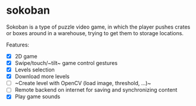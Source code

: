 # sokoban

Sokoban is a type of puzzle video game, in which the player pushes crates or boxes around in a warehouse, trying to get them to storage locations.

Features:

- [x] 2D game
- [x] Swipe/touch/~tilt~ game control gestures
- [x] Levels selection
- [x] Download more levels
- [ ] ~Create level with OpenCV (load image, threshold, ...)~
- [ ] Remote backend on internet for saving and synchronizing content
- [x] Play game sounds

